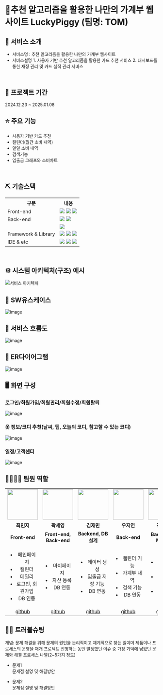 # 📎추천 알고리즘을 활용한 나만의 가계부 웹사이트 LuckyPiggy (팀명: TOM)


## 👀 서비스 소개
* 서비스명 : 추천 알고리즘을 활용한 나만의 가계부 웹사이트
* 서비스설명
       1. 사용자 기반 추천 알고리즘을 활용한 카드 추천 서비스
       2. 대시보드를 통한 재정 관리 및 카드 실적 관리 서비스 
<br>

## 📅 프로젝트 기간
2024.12.23 ~ 2025.01.08
<br>

## ⭐ 주요 기능
* 사용자 기반 카드 추천 
* 캘린더(월간 소비 내역)
* 일일 소비 내역
* 검색기능
* 입출금 그래프와 소비차트
<br>

## ⛏ 기술스택
<table>
    <tr>
        <th>구분</th>
        <th>내용</th>
    </tr>
    <tr>
        <td>Front-end</td>
        <td>
            <img src="https://img.shields.io/badge/CSS3-1572B6?style=for-the-badge&logo=CSS3&logoColor=white"/>
            <img src="https://img.shields.io/badge/HTML5-E34F26?style=for-the-badge&logo=HTML5&logoColor=white"/>
            <img src="https://img.shields.io/badge/JavaScript-F7DF1E?style=for-the-badge&logo=JavaScript&logoColor=white"/>
        </td>
    </tr>
    <tr>
        <td>Back-end</td>
        <td>
            <img src="https://img.shields.io/badge/Java-007396?style=for-the-badge&logo=java&logoColor=white"/>
            <img src="https://img.shields.io/badge/python-007396?style=for-the-badge&logo=python&logoColor=white"/>         
        </td>
    </tr>
    <tr>
        <td><Database/td>
        <td>
            <img src="https://img.shields.io/badge/MySQL 11g-F80000?style=for-the-badge&logo=MySQL&logoColor=white"/>
        </td>
    </tr>
    <tr>
        <td>Framework & Library</td>
        <td>
            <img src="https://img.shields.io/badge/Spring Boot-D22128?style=for-the-badge&logo=Spring Boot&logoColor=white"/>   
            <img src="https://img.shields.io/badge/Apache Tomcat-D22128?style=for-the-badge&logo=Apache Tomcat&logoColor=white"/>
            <img src="https://img.shields.io/badge/Chart.js-D22128?style=for-the-badge&logo=Chart.js&logoColor=white"/>
        </td>
    </tr>
    <tr>
        <td>IDE & etc</td>
        <td>
            <img src="https://img.shields.io/badge/Jupyter-FFCA28?style=for-the-badge&logo=Jupyter&logoColor=white"/>           
            <img src="https://img.shields.io/badge/GitHub-181717?style=for-the-badge&logo=GitHub&logoColor=white"/>
            <img src="https://img.shields.io/badge/STS-4-F05032?style=for-the-badge&logo=STS-4&logoColor=white"/>
        </td>
    </tr>
</table>


<br>

## ⚙ 시스템 아키텍처(구조) 예시 
![서비스 아키텍처](https://user-images.githubusercontent.com/25995055/169925538-15867bd9-aa0b-42fc-a39b-88981e926e51.png)
<br>

## 📌 SW유스케이스
![image](https://user-images.githubusercontent.com/25995055/178401023-9a015e66-aa6e-4d74-8564-9b1f9d306649.png)
<br>

## 📌 서비스 흐름도
![image](https://user-images.githubusercontent.com/25995055/178401048-d6484bda-a2d7-40e1-998b-2bd195cd9f89.png)
<br>

## 📌 ER다이어그램
![image](https://user-images.githubusercontent.com/25995055/169925318-102784c2-893f-4fd7-bec9-a54c44b669d4.png)
<br>

## 🖥 화면 구성

### 로그인/회원가입/회원괸리/회원수정/회원탈퇴
![image](https://user-images.githubusercontent.com/25995055/178401098-95f15a0e-a2de-415e-83d5-883bb4cb0656.png)
<br>

### 옷 정보/코디 추천(날씨, 팁, 오늘의 코디, 참고할 수 있는 코디)
![image](https://user-images.githubusercontent.com/25995055/178401127-287e6de2-4396-49fc-a107-59c4d5cd55c7.png)
<br>

### 일정/고객센터
![image](https://user-images.githubusercontent.com/25995055/178401150-861f0e93-0f40-4fae-98c1-2099bf513c8d.png)
<br>

## 👨‍👩‍👦‍👦 팀원 역할
<table>
  <tr>
    <td align="center"><img src="https://item.kakaocdn.net/do/fd49574de6581aa2a91d82ff6adb6c0115b3f4e3c2033bfd702a321ec6eda72c" width="100" height="100"/></td>
    <td align="center"><img src="https://mb.ntdtv.kr/assets/uploads/2019/01/Screen-Shot-2019-01-08-at-4.31.55-PM-e1546932545978.png" width="100" height="100"/></td>
    <td align="center"><img src="https://mblogthumb-phinf.pstatic.net/20160127_177/krazymouse_1453865104404DjQIi_PNG/%C4%AB%C4%AB%BF%C0%C7%C1%B7%BB%C1%EE_%B6%F3%C0%CC%BE%F0.png?type=w2" width="100" height="100"/></td>
    <td align="center"><img src="https://i.pinimg.com/236x/ed/bb/53/edbb53d4f6dd710431c1140551404af9.jpg" width="100" height="100"/></td>
    <td align="center"><img src="https://pbs.twimg.com/media/B-n6uPYUUAAZSUx.png" width="100" height="100"/></td>
  </tr>
  <tr>
    <td align="center"><strong>최민지</strong></td>
    <td align="center"><strong>곽세영</strong></td>
    <td align="center"><strong>김재민</strong></td>
    <td align="center"><strong>우지연</strong></td>
    <td align="center"><strong>정혜란</strong></td>
  </tr>
  <tr>
    <td align="center"><b>Front-end</b></td>
    <td align="center"><b>Front-end, Back-end</b></td>
    <td align="center"><b>Backend, DB 설계</b></td>
    <td align="center"><b>Back-end</b></td>
    <td align="center"><b>Back-end, Model</b></td>
  </tr>
  <tr>
    <td align="center">
	<ul>
	<li>메인페이지</li>
	<li>캘린더</li>
	<li>데일리</li>
	<li>로그인, 회원가입</li>
	<li>DB 연동</li>
	</ul>
    </td>
    <td align="center">
	<ul>
	<li>마이페이지</li>
	<li>자산 등록</li>
	<li>DB 연동</li>
	</ul>
    </td>
    <td align="center">
	<ul>
	<li>데이터 생성</li>
	<li>입출금 저장 기능</li>
	<li>DB 연동</li>
	</ul>
    </td>
    <td align="center">
	<ul>
	<li>캘린더 기능</li>
	<li>가계부 내역</li>
	<li>검색 기능</li>
	<li>DB 연동</li>
	</ul>
    </td>
    <td align="center">
	<ul>
	<li>카드 추천 알고리즘</li>
	<li>카드/계좌 등록</li>
	<li>DB 연동</li>
	</ul>
    </td>
  </tr>
  <tr>
    <td align="center"><a href="https://github.com/mingd2" target='_blank'>github</a></td>
    <td align="center"><a href="https://github.com/tpdud12" target='_blank'>github</a></td>
    <td align="center"><a href="https://github.com/firedwood" target='_blank'>github</a></td>
    <td align="center"><a href="https://github.com/WJyeon" target='_blank'>github</a></td>
    <td align="center"><a href="https://github.com/jeonghr1230" target='_blank'>github</a></td>
  </tr>
</table>

## 🤾‍♂️ 트러블슈팅
개념: 문제 해결을 위해 문제의 원인을 논리적이고 체계적으로 찾는 일이며 제품이나 프로세스의 운영을 재개
프로젝트 진행하는 동안 발생했던 이슈 중 가장 기억에 남았던 문제와 해결 프로세스 나열(2~5가지 정도)
  
* 문제1<br>
 문제점 설명 및 해결방안
 
* 문제2<br>
 문제점 설명 및 해결방안
